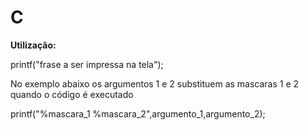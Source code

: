 # C

**Utilização:**

printf("frase a ser impressa na tela");

No exemplo abaixo os argumentos 1 e 2 substituem as mascaras 1 e 2 quando o código é executado

printf("%mascara_1 %mascara_2",argumento_1,argumento_2);
